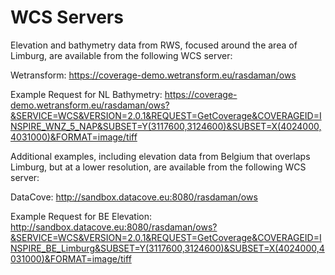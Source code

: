 # WCS Servers

Elevation and bathymetry data from RWS, focused around the area of Limburg, are available from the following WCS server:

Wetransform: https://coverage-demo.wetransform.eu/rasdaman/ows

Example Request for NL Bathymetry: https://coverage-demo.wetransform.eu/rasdaman/ows?&SERVICE=WCS&VERSION=2.0.1&REQUEST=GetCoverage&COVERAGEID=INSPIRE_WNZ_5_NAP&SUBSET=Y(3117600,3124600)&SUBSET=X(4024000,4031000)&FORMAT=image/tiff

Additional examples, including elevation data from Belgium that overlaps Limburg, but at a lower resolution, are available from the following WCS server:

DataCove: http://sandbox.datacove.eu:8080/rasdaman/ows

Example Request for BE Elevation: http://sandbox.datacove.eu:8080/rasdaman/ows?&SERVICE=WCS&VERSION=2.0.1&REQUEST=GetCoverage&COVERAGEID=INSPIRE_BE_Limburg&SUBSET=Y(3117600,3124600)&SUBSET=X(4024000,4031000)&FORMAT=image/tiff


